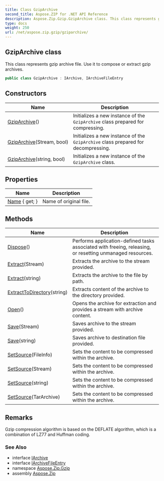 ```yaml
---
title: Class GzipArchive
second_title: Aspose.ZIP for .NET API Reference
description: Aspose.Zip.Gzip.GzipArchive class. This class represents gzip archive file. Use it to compose or extract gzip archives
type: docs
weight: 250
url: /net/aspose.zip.gzip/gziparchive/
---
```

## GzipArchive class

This class represents gzip archive file. Use it to compose or extract gzip archives.

```csharp
public class GzipArchive : IArchive, IArchiveFileEntry
```

## Constructors

| Name | Description |
| --- | --- |
| [GzipArchive](gziparchive/#constructor)() | Initializes a new instance of the `GzipArchive` class prepared for compressing. |
| [GzipArchive](gziparchive/#constructor_1)(Stream, bool) | Initializes a new instance of the `GzipArchive` class prepared for decompressing. |
| [GzipArchive](gziparchive/#constructor_2)(string, bool) | Initializes a new instance of the `GzipArchive` class. |

## Properties

| Name | Description |
| --- | --- |
| [Name](../../aspose.zip.gzip/gziparchive/name/) { get; } | Name of original file. |

## Methods

| Name | Description |
| --- | --- |
| [Dispose](../../aspose.zip.gzip/gziparchive/dispose/)() | Performs application-defined tasks associated with freeing, releasing, or resetting unmanaged resources. |
| [Extract](../../aspose.zip.gzip/gziparchive/extract/#extract_1)(Stream) | Extracts the archive to the stream provided. |
| [Extract](../../aspose.zip.gzip/gziparchive/extract/#extract)(string) | Extracts the archive to the file by path. |
| [ExtractToDirectory](../../aspose.zip.gzip/gziparchive/extracttodirectory/)(string) | Extracts content of the archive to the directory provided. |
| [Open](../../aspose.zip.gzip/gziparchive/open/)() | Opens the archive for extraction and provides a stream with archive content. |
| [Save](../../aspose.zip.gzip/gziparchive/save/#save)(Stream) | Saves archive to the stream provided. |
| [Save](../../aspose.zip.gzip/gziparchive/save/#save_1)(string) | Saves archive to destination file provided. |
| [SetSource](../../aspose.zip.gzip/gziparchive/setsource/#setsource_1)(FileInfo) | Sets the content to be compressed within the archive. |
| [SetSource](../../aspose.zip.gzip/gziparchive/setsource/#setsource_2)(Stream) | Sets the content to be compressed within the archive. |
| [SetSource](../../aspose.zip.gzip/gziparchive/setsource/#setsource_3)(string) | Sets the content to be compressed within the archive. |
| [SetSource](../../aspose.zip.gzip/gziparchive/setsource/#setsource)(TarArchive) | Sets the content to be compressed within the archive. |

## Remarks

Gzip compression algorithm is based on the DEFLATE algorithm, which is a combination of LZ77 and Huffman coding.

### See Also

* interface [IArchive](../../aspose.zip/iarchive/)
* interface [IArchiveFileEntry](../../aspose.zip/iarchivefileentry/)
* namespace [Aspose.Zip.Gzip](../../aspose.zip.gzip/)
* assembly [Aspose.Zip](../../)


